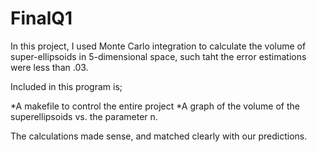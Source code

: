 FinalQ1
=======

In this project, I used Monte Carlo integration to calculate the volume of super-ellipsoids in 5-dimensional space, such taht the error estimations were less than .03. 

Included in this program is;

*A makefile to control the entire project
*A graph of the volume of the superellipsoids vs. the parameter n.

The calculations made sense, and matched clearly with our predictions. 
